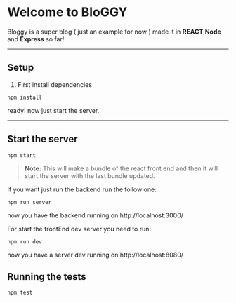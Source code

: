 Welcome to BloGGY
===================


Bloggy is a super blog ( just an example for now ) made it in **REACT**,**Node** and **Express** so far!

----------


Setup
-------------
1. First install dependencies
```
npm install
```

ready! now just start the server..

----------

Start the server
----------

```
npm start
```

> **Note:**
>  This will make a bundle of the react front end and then it will start the server with the last bundle updated.


If you want just run the backend run the follow one:

```
npm run server
```
now you have the backend running on http://localhost:3000/

For start the frontEnd dev server you need to run:

```
npm run dev
```

now you have a server dev running on http://localhost:8080/

Running the tests
----------

```npm test```
